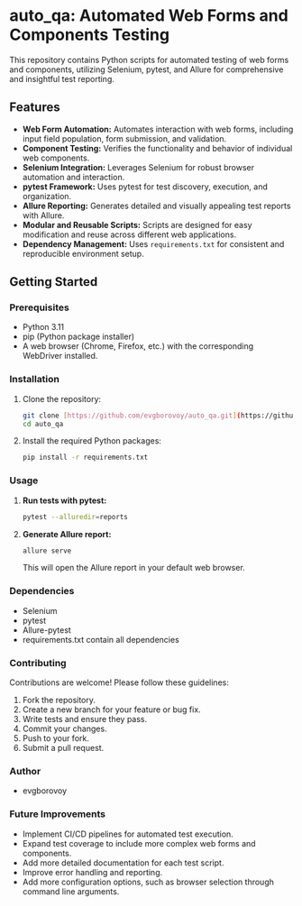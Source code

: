 # auto_qa: Automated Web Forms and Components Testing

This repository contains Python scripts for automated testing of web forms and components, utilizing Selenium, pytest, and Allure for comprehensive and insightful test reporting.

## Features

* **Web Form Automation:** Automates interaction with web forms, including input field population, form submission, and validation.
* **Component Testing:** Verifies the functionality and behavior of individual web components.
* **Selenium Integration:** Leverages Selenium for robust browser automation and interaction.
* **pytest Framework:** Uses pytest for test discovery, execution, and organization.
* **Allure Reporting:** Generates detailed and visually appealing test reports with Allure.
* **Modular and Reusable Scripts:** Scripts are designed for easy modification and reuse across different web applications.
* **Dependency Management:** Uses `requirements.txt` for consistent and reproducible environment setup.

## Getting Started

### Prerequisites

* Python 3.11
* pip (Python package installer)
* A web browser (Chrome, Firefox, etc.) with the corresponding WebDriver installed.

### Installation

1.  Clone the repository:

    ```bash
    git clone [https://github.com/evgborovoy/auto_qa.git](https://github.com/evgborovoy/auto_qa.git)
    cd auto_qa
    ```

2.  Install the required Python packages:

    ```bash
    pip install -r requirements.txt
    ```

### Usage

1.  **Run tests with pytest:**

    ```bash
    pytest --alluredir=reports
    ```

2.  **Generate Allure report:**

    ```bash
    allure serve
    ```

    This will open the Allure report in your default web browser.


### Dependencies

* Selenium
* pytest
* Allure-pytest
* requirements.txt contain all dependencies

### Contributing

Contributions are welcome! Please follow these guidelines:

1.  Fork the repository.
2.  Create a new branch for your feature or bug fix.
3.  Write tests and ensure they pass.
4.  Commit your changes.
5.  Push to your fork.
6.  Submit a pull request.

### Author

* evgborovoy

### Future Improvements

* Implement CI/CD pipelines for automated test execution.
* Expand test coverage to include more complex web forms and components.
* Add more detailed documentation for each test script.
* Improve error handling and reporting.
* Add more configuration options, such as browser selection through command line arguments.


